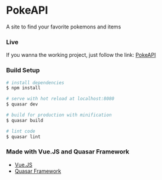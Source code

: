 # PokeAPI
A site to find your favorite pokemons and items

### Live

If you wanna the working project, just follow the link: [PokeAPI](https://alissonfpmorais.github.io/pokeapi/#/)

### Build Setup

``` bash
# install dependencies
$ npm install

# serve with hot reload at localhost:8080
$ quasar dev

# build for production with minification
$ quasar build

# lint code
$ quasar lint
```

### Made with Vue.JS and Quasar Framework
- [Vue.JS](https://vuejs.org/)
- [Quasar Framework](http://quasar-framework.org/)
